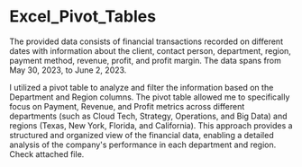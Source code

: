 # Excel_Pivot_Tables

The provided data consists of financial transactions recorded on different dates with information about the client, contact person, department, region, payment method, revenue, profit, and profit margin. The data spans from May 30, 2023, to June 2, 2023.

I utilized a pivot table to analyze and filter the information based on the Department and Region columns. The pivot table allowed me to specifically focus on Payment, Revenue, and Profit metrics across different departments (such as Cloud Tech, Strategy, Operations, and Big Data) and regions (Texas, New York, Florida, and California). This approach provides a structured and organized view of the financial data, enabling a detailed analysis of the company's performance in each department and region. Check attached file.
